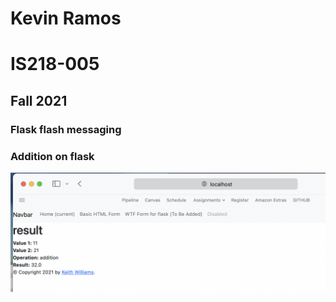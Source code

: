 # Kevin Ramos
# IS218-005
## Fall 2021

### Flask flash messaging

### Addition on flask
![](add.png)


